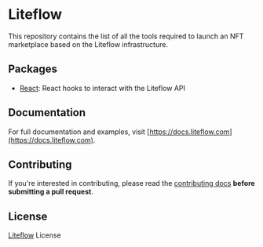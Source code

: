 # Liteflow

This repository contains the list of all the tools required to launch an NFT marketplace based on the Liteflow infrastructure.

## Packages

- [React](./packages/react/): React hooks to interact with the Liteflow API

## Documentation

For full documentation and examples, visit [https://docs.liteflow.com](https://docs.liteflow.com).

## Contributing

If you're interested in contributing, please read the [contributing docs](/.github/CONTRIBUTING.md) **before submitting a pull request**.

## License

[Liteflow](/LICENSE) License

